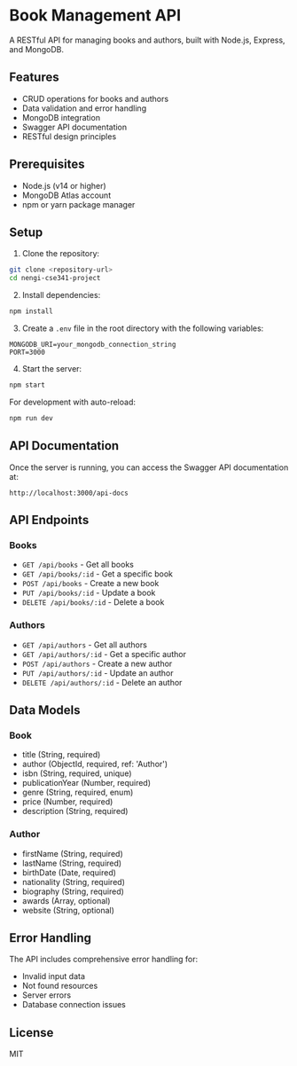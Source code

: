 # Book Management API

A RESTful API for managing books and authors, built with Node.js, Express, and MongoDB.

## Features

- CRUD operations for books and authors
- Data validation and error handling
- MongoDB integration
- Swagger API documentation
- RESTful design principles

## Prerequisites

- Node.js (v14 or higher)
- MongoDB Atlas account
- npm or yarn package manager

## Setup

1. Clone the repository:
```bash
git clone <repository-url>
cd nengi-cse341-project
```

2. Install dependencies:
```bash
npm install
```

3. Create a `.env` file in the root directory with the following variables:
```
MONGODB_URI=your_mongodb_connection_string
PORT=3000
```

4. Start the server:
```bash
npm start
```

For development with auto-reload:
```bash
npm run dev
```

## API Documentation

Once the server is running, you can access the Swagger API documentation at:
```
http://localhost:3000/api-docs
```

## API Endpoints

### Books

- `GET /api/books` - Get all books
- `GET /api/books/:id` - Get a specific book
- `POST /api/books` - Create a new book
- `PUT /api/books/:id` - Update a book
- `DELETE /api/books/:id` - Delete a book

### Authors

- `GET /api/authors` - Get all authors
- `GET /api/authors/:id` - Get a specific author
- `POST /api/authors` - Create a new author
- `PUT /api/authors/:id` - Update an author
- `DELETE /api/authors/:id` - Delete an author

## Data Models

### Book
- title (String, required)
- author (ObjectId, required, ref: 'Author')
- isbn (String, required, unique)
- publicationYear (Number, required)
- genre (String, required, enum)
- price (Number, required)
- description (String, required)

### Author
- firstName (String, required)
- lastName (String, required)
- birthDate (Date, required)
- nationality (String, required)
- biography (String, required)
- awards (Array, optional)
- website (String, optional)

## Error Handling

The API includes comprehensive error handling for:
- Invalid input data
- Not found resources
- Server errors
- Database connection issues

## License

MIT